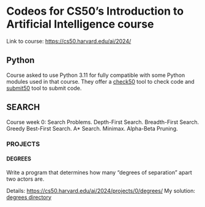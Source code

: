 # Codeos for CS50’s Introduction to Artificial Intelligence course

Link to course: https://cs50.harvard.edu/ai/2024/

## Python

Course asked to use Python 3.11 for fully compatible with some Python modules used in that course. They offer a [check50](https://cs50.readthedocs.io/check50/) tool to check code and [submit50](https://cs50.readthedocs.io/submit50/) tool to submit code.

## SEARCH

Course week 0: Search Problems. Depth-First Search. Breadth-First Search. Greedy Best-First Search. A* Search. Minimax. Alpha-Beta Pruning.

### PROJECTS

#### DEGREES

Write a program that determines how many “degrees of separation” apart two actors are.

Details: https://cs50.harvard.edu/ai/2024/projects/0/degrees/
My solution: [degrees directory](degrees/)